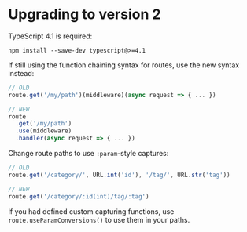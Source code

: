 # Upgrading to version 2

TypeScript 4.1 is required:

```
npm install --save-dev typescript@>=4.1
```

If still using the function chaining syntax for routes, use the new syntax
instead:

```typescript
// OLD
route.get('/my/path')(middleware)(async request => { ... })

// NEW
route
  .get('/my/path')
  .use(middleware)
  .handler(async request => { ... })
```

Change route paths to use `:param`-style captures:

```typescript
// OLD
route.get('/category/', URL.int('id'), '/tag/', URL.str('tag'))

// NEW
route.get('/category/:id(int)/tag/:tag')
```

If you had defined custom capturing functions, use `route.useParamConversions()`
to use them in your paths.
